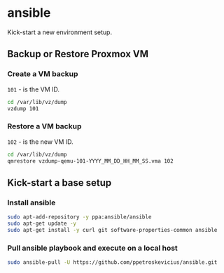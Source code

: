 # ansible

Kick-start a new environment setup.

## Backup or Restore Proxmox VM

### Create a VM backup

`101` - is the VM ID.

```sh
cd /var/lib/vz/dump
vzdump 101
```

### Restore a VM backup

`102` - is the new VM ID.

```sh
cd /var/lib/vz/dump 
qmrestore vzdump-qemu-101-YYYY_MM_DD_HH_MM_SS.vma 102
```

## Kick-start a base setup

### Install ansible

```sh
sudo apt-add-repository -y ppa:ansible/ansible
sudo apt-get update -y
sudo apt-get install -y curl git software-properties-common ansible
```

### Pull ansible playbook and execute on a local host

```sh
sudo ansible-pull -U https://github.com/ppetroskevicius/ansible.git
```
